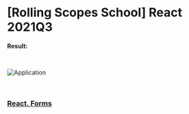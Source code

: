 # [Rolling Scopes School] React 2021Q3

**Result:**

<br/>

![Application](/img/pic02.png?raw=true)

<br/>

### [React. Forms](https://github.com/rolling-scopes-school/tasks/blob/master/tasks/react/react-forms.md)
